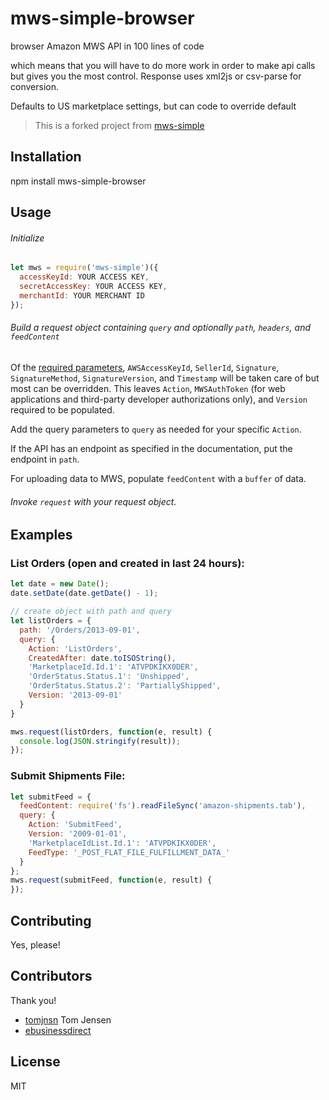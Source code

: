 # mws-simple-browser

browser Amazon MWS API in 100 lines of code

which means that you will have to do more work in order to make api calls but gives you the most control.  Response uses xml2js or csv-parse for conversion.

Defaults to US marketplace settings, but can code to override default

> This is a forked project from [mws-simple](https://github.com/ebusinessdirect/mws-simple)

## Installation

npm install mws-simple-browser

## Usage

###### Initialize

``` javascript
let mws = require('mws-simple')({
  accessKeyId: YOUR ACCESS KEY,
  secretAccessKey: YOUR ACCESS KEY,
  merchantId: YOUR MERCHANT ID
});
```

###### Build a request object containing `query` and optionally `path`, `headers`, and `feedContent`

Of the [required parameters](http://docs.developer.amazonservices.com/en_US/dev_guide/DG_RequiredRequestParameters.html), `AWSAccessKeyId`, `SellerId`, `Signature`, `SignatureMethod`,  `SignatureVersion`, and `Timestamp` will be taken care of but most can be overridden.  This leaves `Action`, `MWSAuthToken` (for web applications and third-party developer authorizations only), and `Version` required to be populated.

Add the query parameters to `query` as needed for your specific `Action`.

If the API has an endpoint as specified in the documentation, put the endpoint in `path`.

For uploading data to MWS, populate `feedContent` with a `buffer` of data.

###### Invoke `request` with your request object.

## Examples

### List Orders (open and created in last 24 hours):
``` javascript
let date = new Date();
date.setDate(date.getDate() - 1);

// create object with path and query
let listOrders = {
  path: '/Orders/2013-09-01',
  query: {
    Action: 'ListOrders',
    CreatedAfter: date.toISOString(),
    'MarketplaceId.Id.1': 'ATVPDKIKX0DER',
    'OrderStatus.Status.1': 'Unshipped',
    'OrderStatus.Status.2': 'PartiallyShipped',
    Version: '2013-09-01'
  }
}

mws.request(listOrders, function(e, result) {
  console.log(JSON.stringify(result));
});
```

### Submit Shipments File:
``` javascript
let submitFeed = {
  feedContent: require('fs').readFileSync('amazon-shipments.tab'),
  query: {
    Action: 'SubmitFeed',
    Version: '2009-01-01',
    'MarketplaceIdList.Id.1': 'ATVPDKIKX0DER',
    FeedType: '_POST_FLAT_FILE_FULFILLMENT_DATA_'
  }
};
mws.request(submitFeed, function(e, result) {
});

```
## Contributing

Yes, please!

## Contributors

Thank you!

* [tomjnsn](https://github.com/tomjnsn) Tom Jensen
* [ebusinessdirect](https://github.com/ebusinessdirect/mws-simple)

## License

MIT
